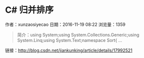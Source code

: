 # C#  归并排序
作者：xunzaosiyecao
日期：2016-11-19 08:22
浏览量：1359
> 简介：using System;using System.Collections.Generic;using System.Linq;using System.Text;namespace Sort{   ...

 链接：http://blog.csdn.net/jiankunking/article/details/17992521
